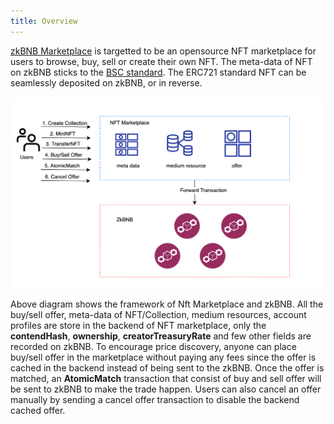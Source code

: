 ```yaml
---
title: Overview
---
```


[zkBNB Marketplace](https://test.zkbnbchain.org/market) is targetted to be an opensource NFT marketplace for users to browse, buy, sell or create their own NFT. The meta-data of NFT on zkBNB sticks to the [BSC standard](https://docs.bnbchain.org/docs/nft-metadata-standard/). The ERC721 standard NFT can be seamlessly deposited on zkBNB, or in reverse.

![Marketplace framework](../../../static/img/NFT_Marketplace.png)

Above diagram shows the framework of Nft Marketplace and zkBNB. All the buy/sell offer, meta-data of NFT/Collection, medium resources, account profiles are store in the backend of NFT marketplace, only the **contendHash**, **ownership**, **creatorTreasuryRate** and few other fields are recorded on zkBNB. To encourage price discovery, anyone can place buy/sell offer in the marketplace without paying any fees since the offer is cached in the backend instead of being sent to the zkBNB. Once the offer is matched, an **AtomicMatch** transaction that consist of buy and sell offer will be sent to zkBNB to make the trade happen. Users can also cancel an offer manually by sending a cancel offer transaction to disable the backend cached offer.